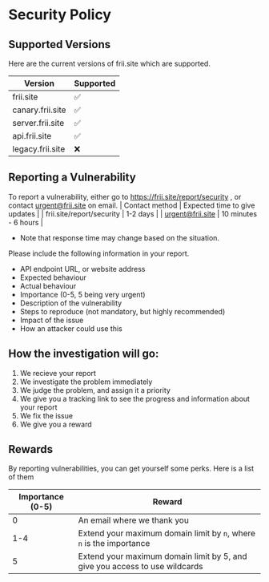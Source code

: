 # Security Policy

## Supported Versions

Here are the current versions of frii.site which are supported.

| Version | Supported          |
| ------- | ------------------ |
| frii.site   | :white_check_mark: |
| canary.frii.site   |  :white_check_mark:               |
| server.frii.site | ✅ |
| api.frii.site | ✅ |
| legacy.frii.site | :x: | 
## Reporting a Vulnerability

To report a vulnerability, either go to https://frii.site/report/security , or contact urgent@frii.site on email.
| Contact method | Expected time to give updates |
| frii.site/report/security | 1-2 days |
| urgent@frii.site | 10 minutes - 6 hours |
* Note that response time may change based on the situation.

Please include the following information in your report.
* API endpoint URL, or website address
* Expected behaviour
* Actual behaviour
* Importance (0-5, 5 being very urgent)
* Description of the vulnerability
* Steps to reproduce (not mandatory, but highly recommended)
* Impact of the issue
* How an attacker could use this

## How the investigation will go:
1. We recieve your report
2. We investigate the problem immediately
3. We judge the problem, and assign it a priority
4. We give you a tracking link to see the progress and information about your report
5. We fix the issue
6. We give you a reward

## Rewards
By reporting vulnerabilities, you can get yourself some perks. Here is a list of them

| Importance (0-5) | Reward |
| ---------------- | ------ |
| 0 | An email where we thank you |
| 1-4 | Extend your maximum domain limit by `n`, where `n` is the importance |
| 5 | Extend your maximum domain limit by 5, and give you access to use wildcards |
